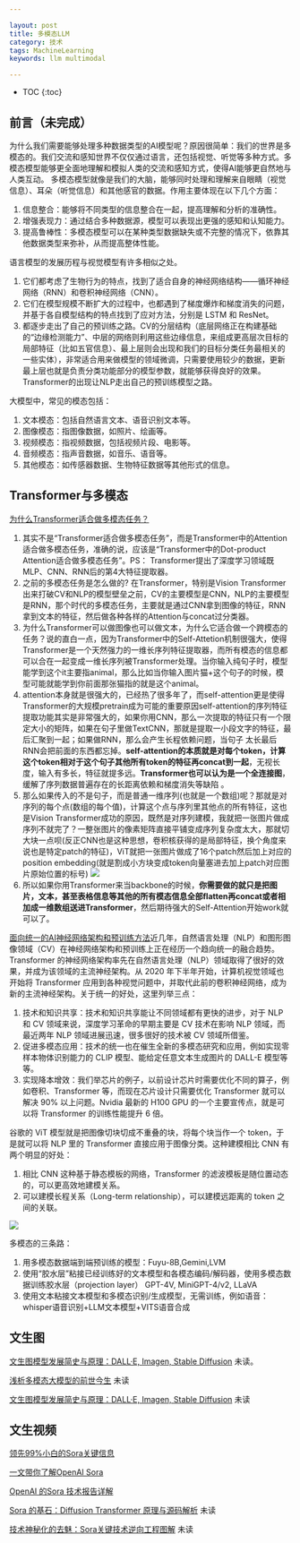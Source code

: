```yaml
---

layout: post
title: 多模态LLM
category: 技术
tags: MachineLearning
keywords: llm multimodal

---
```


* TOC
{:toc}

## 前言（未完成）

为什么我们需要能够处理多种数据类型的AI模型呢？原因很简单：我们的世界是多模态的。我们交流和感知世界不仅仅通过语言，还包括视觉、听觉等多种方式。多模态模型能够更全面地理解和模拟人类的交流和感知方式，使得AI能够更自然地与人类互动。
多模态模型就像是我们的大脑，能够同时处理和理解来自眼睛（视觉信息）、耳朵（听觉信息）和其他感官的数据。作用主要体现在以下几个方面：
1. 信息整合：能够将不同类型的信息整合在一起，提高理解和分析的准确性。
2. 增强表现力：通过结合多种数据源，模型可以表现出更强的感知和认知能力。
3. 提高鲁棒性：多模态模型可以在某种类型数据缺失或不完整的情况下，依靠其他数据类型来弥补，从而提高整体性能。

语言模型的发展历程与视觉模型有许多相似之处。
1. 它们都考虑了生物行为的特点，找到了适合自身的神经网络结构——循环神经网络（RNN）和卷积神经网络（CNN）。
2. 它们在模型规模不断扩大的过程中，也都遇到了梯度爆炸和梯度消失的问题，并基于各自模型结构的特点找到了应对方法，分别是 LSTM 和 ResNet。
3. 都逐步走出了自己的预训练之路。CV的分层结构（底层网络正在构建基础的“边缘检测能力”、中层的网络则利用这些边缘信息，来组成更高层次目标的局部特征（比如五官信息）、最上层则会出现和我们的目标分类任务最相关的一些实体），非常适合用来做模型的领域微调，只需要使用较少的数据，更新最上层也就是负责分类功能部分的模型参数，就能够获得良好的效果。Transformer的出现让NLP走出自己的预训练模型之路。

大模型中，常见的模态包括：

1. 文本模态：包括自然语言文本、语音识别文本等。
2. 图像模态：指图像数据，如照片、绘画等。
3. 视频模态：指视频数据，包括视频片段、电影等。
4. 音频模态：指声音数据，如音乐、语音等。
5. 其他模态：如传感器数据、生物特征数据等其他形式的信息。

## Transformer与多模态

[为什么Transformer适合做多模态任务？](https://mp.weixin.qq.com/s/zGUwdaS5qlET_PZ6O2amxg)
1. 其实不是“Transformer适合做多模态任务”，而是Transformer中的Attention适合做多模态任务，准确的说，应该是“Transformer中的Dot-product Attention适合做多模态任务”。PS： Transformer提出了深度学习领域既MLP、CNN、RNN后的第4大特征提取器。
2. 之前的多模态任务是怎么做的? 在Transformer，特别是Vision Transformer出来打破CV和NLP的模型壁垒之前，CV的主要模型是CNN，NLP的主要模型是RNN，那个时代的多模态任务，主要就是通过CNN拿到图像的特征，RNN拿到文本的特征，然后做各种各样的Attention与concat过分类器。
3. 为什么Transformer可以做图像也可以做文本，为什么它适合做一个跨模态的任务？说的直白一点，因为Transformer中的Self-Attetion机制很强大，使得Transformer是一个天然强力的一维长序列特征提取器，而所有模态的信息都可以合在一起变成一维长序列被Transformer处理。当你输入纯句子时，模型能学到这个it主要指animal，那么比如当你输入图片猫+这个句子的时候，模型可能就能学到你前面那张猫指的就是这个animal。
4. attention本身就是很强大的，已经热了很多年了，而self-attention更是使得Transformer的大规模pretrain成为可能的重要原因self-attention的序列特征提取功能其实是非常强大的，如果你用CNN，那么一次提取的特征只有一个限定大小的矩阵，如果在句子里做TextCNN，那就是提取一小段文字的特征，最后汇聚到一起；如果做RNN，那么会产生长程依赖问题，当句子 太长最后RNN会把前面的东西都忘掉。**self-attention的本质就是对每个token，计算这个token相对于这个句子其他所有token的特征再concat到一起**，无视长度，输入有多长，特征就提多远。**Transformer也可以认为是一个全连接图**， 缓解了序列数据普遍存在的长距离依赖和梯度消失等缺陷 。
5. 那么如果传入的不是句子，而是普通一维序列(也就是一个数组)呢？那就是对序列的每个点(数组的每个值)，计算这个点与序列里其他点的所有特征，这也是Vision Transformer成功的原因，既然是对序列建模，我就把一张图片做成序列不就完了？一整张图片的像素矩阵直接平铺变成序列复杂度太大，那就切大块一点呗(反正CNN也是这种思想，卷积核获得的是局部特征，换个角度来说也是特定patch的特征)，ViT就把一张图片做成了16个patch然后加上对应的position embedding(就是割成小方块变成token向量塞进去加上patch对应图片原始位置的标号)
    ![](/public/upload/machine/vit.jpg)
6. 所以如果你用Transformer来当backbone的时候，**你需要做的就只是把图片，文本，甚至表格信息等其他的所有模态信息全部flatten再concat或者相加成一维数组送进Transformer**，然后期待强大的Self-Attention开始work就可以了。

[面向统一的AI神经网络架构和预训练方法](https://mp.weixin.qq.com/s/3KWbxBf1hEcgSnt2XBCgkg)近几年，自然语言处理（NLP）和图形图像领域（CV）在神经网络架构和预训练上正在经历一个趋向统一的融合趋势。Transformer 的神经网络架构率先在自然语言处理（NLP）领域取得了很好的效果，并成为该领域的主流神经架构。从 2020 年下半年开始，计算机视觉领域也开始将 Transformer 应用到各种视觉问题中，并取代此前的卷积神经网络，成为新的主流神经架构。关于统一的好处，这里列举三点：
1. 技术和知识共享：技术和知识共享能让不同领域都有更快的进步，对于 NLP 和 CV 领域来说，深度学习革命的早期主要是 CV 技术在影响 NLP 领域，而最近两年 NLP 领域进展迅速，很多很好的技术被 CV 领域所借鉴。
2. 促进多模态应用：技术的统一也在催生全新的多模态研究和应用，例如实现零样本物体识别能力的 CLIP 模型、能给定任意文本生成图片的 DALL-E 模型等等。
3. 实现降本增效：我们举芯片的例子，以前设计芯片时需要优化不同的算子，例如卷积、Transformer 等，而现在芯片设计只需要优化 Transformer 就可以解决 90% 以上问题。Nvidia 最新的 H100 GPU 的一个主要宣传点，就是可以将 Transformer 的训练性能提升 6 倍。

谷歌的 ViT 模型就是把图像切块切成不重叠的块，将每个块当作一个 token，于是就可以将 NLP 里的 Transformer 直接应用于图像分类。这种建模相比 CNN 有两个明显的好处：
1. 相比 CNN 这种基于静态模板的网络，Transformer 的滤波模板是随位置动态的，可以更高效地建模关系。
2. 可以建模长程关系（Long-term relationship），可以建模远距离的 token 之间的关联。

![](/public/upload/machine/multimodal_network.jpg)

多模态的三条路：
1. 用多模态数据端到端预训练的模型：Fuyu-8B,Gemini,LVM
2. 使用“胶水层”粘接已经训练好的文本模型和各模态编码/解码器，使用多模态数据训练胶水层（projection layer） GPT-4V, MiniGPT-4/v2, LLaVA
3. 使用文本粘接文本模型和多模态识别/生成模型，无需训练，例如语音：whisper语音识别+LLM文本模型+VITS语音合成

## 文生图

[文生图模型发展简史与原理：DALL·E, Imagen, Stable Diffusion](https://mp.weixin.qq.com/s/u4t23yzx0Qli_NIlnvNNEA) 未读。 

[​浅析多模态大模型的前世今生](https://mp.weixin.qq.com/s/DXoeQqjVoDLxGV2oZeL95Q) 未读

[文生图模型发展简史与原理：DALL·E, Imagen, Stable Diffusion](https://mp.weixin.qq.com/s/3-p16x4e5XVRYuPj6QTnxg) 未读

## 文生视频

[领先99%小白的Sora关键信息](https://mp.weixin.qq.com/s/MsaCUnTsJYxJFgnNGT6DTA)

[一文带你了解OpenAI Sora](https://mp.weixin.qq.com/s/Efk-gP8iuau3crWB2wWizg)

[OpenAI 的 ​Sora 技术报告详解](https://mp.weixin.qq.com/s/MyWPPY19wwsJv8zdBMxdFg)

[Sora 的基石：Diffusion Transformer 原理与源码解析](https://zhuanlan.zhihu.com/p/684125968) 未读

[技术神秘化的去魅：Sora关键技术逆向工程图解](https://mp.weixin.qq.com/s/5mxoYXY6vKsyqBzxNRnurQ) 未读